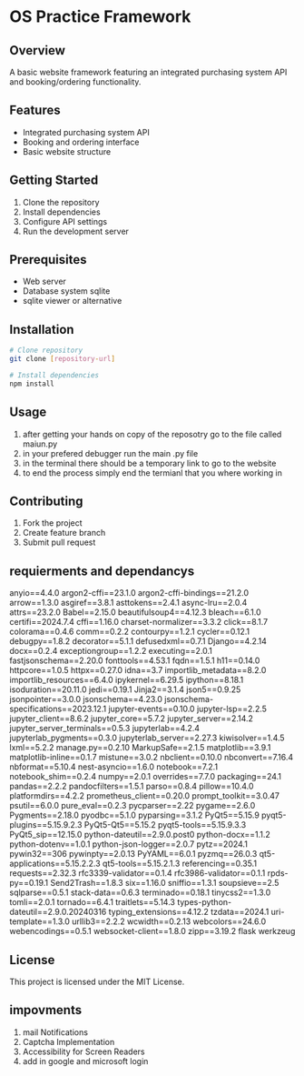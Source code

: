 # OS Practice Framework

## Overview
A basic website framework featuring an integrated purchasing system API and booking/ordering functionality.

## Features
- Integrated purchasing system API
- Booking and ordering interface
- Basic website structure

## Getting Started
1. Clone the repository
2. Install dependencies
3. Configure API settings
4. Run the development server

## Prerequisites
- Web server
- Database system sqlite
- sqlite viewer or alternative

## Installation
```bash
# Clone repository
git clone [repository-url]

# Install dependencies
npm install
```

## Usage
1. after getting your hands on copy of the reposotry go to the file called maiun.py
2. in your prefered debugger run the main .py file 
3. in the terminal there should be a temporary link to go to the website
4. to end the process simply end the termianl that you where working in

## Contributing
1. Fork the project
2. Create feature branch
3. Submit pull request

## requierments and dependancys 
anyio==4.4.0
argon2-cffi==23.1.0
argon2-cffi-bindings==21.2.0
arrow==1.3.0
asgiref==3.8.1
asttokens==2.4.1
async-lru==2.0.4
attrs==23.2.0
Babel==2.15.0
beautifulsoup4==4.12.3
bleach==6.1.0
certifi==2024.7.4
cffi==1.16.0
charset-normalizer==3.3.2
click==8.1.7
colorama==0.4.6
comm==0.2.2
contourpy==1.2.1
cycler==0.12.1
debugpy==1.8.2
decorator==5.1.1
defusedxml==0.7.1
Django==4.2.14
docx==0.2.4
exceptiongroup==1.2.2
executing==2.0.1
fastjsonschema==2.20.0
fonttools==4.53.1
fqdn==1.5.1
h11==0.14.0
httpcore==1.0.5
httpx==0.27.0
idna==3.7
importlib_metadata==8.2.0
importlib_resources==6.4.0
ipykernel==6.29.5
ipython==8.18.1
isoduration==20.11.0
jedi==0.19.1
Jinja2==3.1.4
json5==0.9.25
jsonpointer==3.0.0
jsonschema==4.23.0
jsonschema-specifications==2023.12.1
jupyter-events==0.10.0
jupyter-lsp==2.2.5
jupyter_client==8.6.2
jupyter_core==5.7.2
jupyter_server==2.14.2
jupyter_server_terminals==0.5.3
jupyterlab==4.2.4
jupyterlab_pygments==0.3.0
jupyterlab_server==2.27.3
kiwisolver==1.4.5
lxml==5.2.2
manage.py==0.2.10
MarkupSafe==2.1.5
matplotlib==3.9.1
matplotlib-inline==0.1.7
mistune==3.0.2
nbclient==0.10.0
nbconvert==7.16.4
nbformat==5.10.4
nest-asyncio==1.6.0
notebook==7.2.1
notebook_shim==0.2.4
numpy==2.0.1
overrides==7.7.0
packaging==24.1
pandas==2.2.2
pandocfilters==1.5.1
parso==0.8.4
pillow==10.4.0
platformdirs==4.2.2
prometheus_client==0.20.0
prompt_toolkit==3.0.47
psutil==6.0.0
pure_eval==0.2.3
pycparser==2.22
pygame==2.6.0
Pygments==2.18.0
pyodbc==5.1.0
pyparsing==3.1.2
PyQt5==5.15.9
pyqt5-plugins==5.15.9.2.3
PyQt5-Qt5==5.15.2
pyqt5-tools==5.15.9.3.3
PyQt5_sip==12.15.0
python-dateutil==2.9.0.post0
python-docx==1.1.2
python-dotenv==1.0.1
python-json-logger==2.0.7
pytz==2024.1
pywin32==306
pywinpty==2.0.13
PyYAML==6.0.1
pyzmq==26.0.3
qt5-applications==5.15.2.2.3
qt5-tools==5.15.2.1.3
referencing==0.35.1
requests==2.32.3
rfc3339-validator==0.1.4
rfc3986-validator==0.1.1
rpds-py==0.19.1
Send2Trash==1.8.3
six==1.16.0
sniffio==1.3.1
soupsieve==2.5
sqlparse==0.5.1
stack-data==0.6.3
terminado==0.18.1
tinycss2==1.3.0
tomli==2.0.1
tornado==6.4.1
traitlets==5.14.3
types-python-dateutil==2.9.0.20240316
typing_extensions==4.12.2
tzdata==2024.1
uri-template==1.3.0
urllib3==2.2.2
wcwidth==0.2.13
webcolors==24.6.0
webencodings==0.5.1
websocket-client==1.8.0
zipp==3.19.2
flask
werkzeug


## License
This project is licensed under the MIT License.

## impovments 
1. mail Notifications            
2. Captcha Implementation         
3. Accessibility for Screen Readers     
4. add in google and microsoft login
